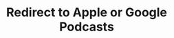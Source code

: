 ---
title: Redirect to Apple or Google Podcasts
redirect_from:
- /078r/
- /zadnja/
redirect_to: https://pod.fo/e/21c5f7
---